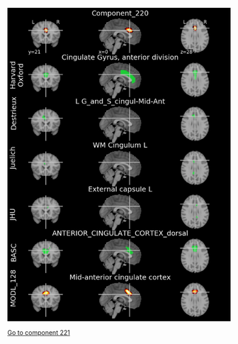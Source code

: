


![220](preliminary/220.jpg "Component 220")

[Go to component 221](https://parietal-inria.github.io/MODL_atlas/512/221 "Component 221")